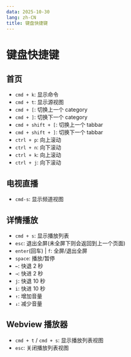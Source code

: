 ```yaml
---
data: 2025-10-30
lang: zh-CN
title: 键盘快捷键
---
```


# 键盘快捷键

## 首页

- `cmd + k`: 显示命令
- `cmd + t`: 显示源视图
- `cmd + [`: 切换上一个 category
- `cmd + ]`:  切换下一个 category
- `cmd + shift + [`:  切换上一个 tabbar
- `cmd + shift + ]`: 切换下一个 tabbar
- `ctrl + p`: 向上滚动
- `ctrl + n`: 向下滚动
- `ctrl + k`: 向上滚动
- `ctrl + j`: 向下滚动

## 电视直播

- `cmd-s`: 显示频道视图

## 详情播放

- `cmd + s`: 显示播放列表
- `esc`: 退出全屏(未全屏下则会返回到上一个页面)
- `enter`(回车) | `f`: 全屏/退出全屏
- `space`: 播放/暂停
- `←`: 快退 2 秒
- `→`: 快进 2 秒
- `j`: 快退 10 秒
- `i`: 快进 10 秒
- `↑`: 增加音量
- `↓`: 减少音量

## Webview 播放器

- `cmd + t` / `cmd + s`: 显示播放列表视图
- `esc`: 关闭播放列表视图
